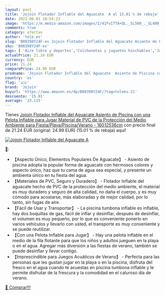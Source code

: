 ```yaml
---
layout: post
title: 'Jojoin Flotador Inflable del Aguacate  A al 15.01 % de rebaja'
date: 2021-06-01 18:54:23
image: 'https://m.media-amazon.com/images/I/41FvI7TA+QL._SL500_._SL400_.jpg'
comments: true
category: ofertas
author: 'tole.es'
slug: 'B08398Y24F-es Jojoin Flotador Inflable del Aguacate Asiento de Piscina...'
sku: 'B08398Y24F-es'
tags: [ 'Aire libre y deportes','Colchonetas y juguetes hinchables','Juguetes','Juguetes y juegos','Piscinas de jardín y juegos acuáticos','flotador','jojoin', ]
actualPrice: 21.24 EUR
currency: EUR
price: 21.24
comparePrice: 24.99 EUR
prodname: 'Jojoin Flotador Inflable del Aguacate  Asiento de Piscina con una Pelota Inflable para Jugar  Material de PVC de la Protección del Medio Ambiente  para Fiesta/Playa/Piscina/Verano - 160*125*36cm'
country: 'es'
flag: '🇪🇸'
brand: 'Jojoin'
buyurl: 'https://www.amazon.es/dp/B08398Y24F/?tag=tolees-21'
descuento: '15.01'
average: '23.115'
---
```


Tienes [Jojoin Flotador Inflable del Aguacate  Asiento de Piscina con una Pelota Inflable para Jugar  Material de PVC de la Protección del Medio Ambiente  para Fiesta/Playa/Piscina/Verano - 160*125*36cm](https://www.amazon.es/dp/B08398Y24F/?tag=tolees-21) con precio final de  21.24 EUR (original: 24.99 EUR) (15.01 %  de rebaja) aqui!

[![Jojoin Flotador Inflable del Aguacate  A](https://m.media-amazon.com/images/I/41FvI7TA+QL._SL500_._SL400_.jpg)](https://www.amazon.es/dp/B08398Y24F/?tag=tolees-21)

🔎:

- 【Aspecto Único, Elementos Populares De Aguacate】 - Asiento de piscina adopta la popular forma de aguacate con hermosos colores y aspecto único, haz que tu cama de agua sea especial, y presente un ambienta único en tu fiesta del agua.
- 【Materiales de PVC, Seguro y Duradero】 - Flotador Inflable del aguacate hecho de PVC de la protección del medio ambiente, el material es muy duradero y seguro de alta calidad, no daña el cuerpo, y es muy cómodo para acostarse, más elaboradas y de mejor calidad, por lo tanto, sin fugas de aire.
- 【Fácil de Usar y Transportar】 - La piscina tumbona inflable es inflable, hay dos boquillas de gas, fácil de inflar y desinflar, después de desinflar, el volumen es muy pequeño, por lo que es conveniente ponerlo en varios vehículos y llevarlo con usted, el transporte es muy conveniente y se puede reutilizar.
- 【Con una Pelota Inflable para Jugar】 - Hay una pelota inflable en el medio de la fila flotante para que los niños y adultos jueguen en la playa o en el agua. Agregar más diversión a las fiestas de verano, también se puede desinflar y llevar contigo.
- 【Imprescindible para Juegos Acuáticos de Verano】 - Perfecta para las personas que les gustan jugar en la playa o en la piscina, disfruta del fresco en el agua cuando te acuestas en piscina tumbona inflable y le permite disfrutar de la frescura y la comodidad en el caluroso día de verano.

[🛒 Comprar!!!](https://www.amazon.es/dp/B08398Y24F/?tag=tolees-21)
